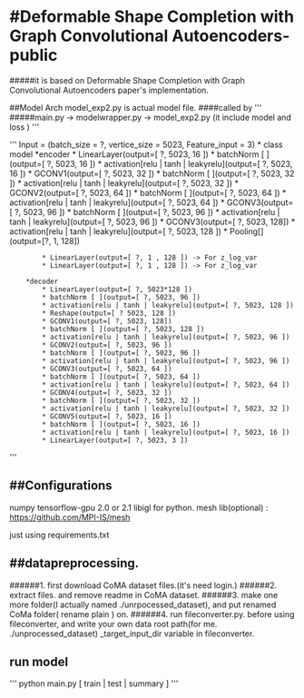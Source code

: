 #Deformable Shape Completion with Graph Convolutional Autoencoders-public
===============================================
#####it is based on Deformable Shape Completion with Graph Convolutional Autoencoders paper's implementation.



##Model Arch
model_exp2.py is actual model file.
####called by 
'''
#####main.py -> modelwrapper.py -> model_exp2.py (it include model and loss )
'''

'''
Input = (batch_size = ?, vertice_size = 5023, Feature_input = 3)
    * class model
        *encoder
            * LinearLayer(output=[ ?, 5023, 16 ])
            * batchNorm [ ](output=[ ?, 5023, 16 ])
            * activation[relu | tanh | leakyrelu](output=[ ?, 5023, 16 ])
            * GCONV1(output=[ ?, 5023, 32 ])
            * batchNorm [ ](output=[ ?, 5023, 32 ])
            * activation[relu | tanh | leakyrelu](output=[ ?, 5023, 32 ])
            * GCONV2(output=[ ?, 5023, 64 ])
            * batchNorm [ ](output=[ ?, 5023, 64 ])
            * activation[relu | tanh | leakyrelu](output=[ ?, 5023, 64 ])
            * GCONV3(output=[ ?, 5023, 96 ])
            * batchNorm [ ](output=[ ?, 5023, 96 ])
            * activation[relu | tanh | leakyrelu](output=[ ?, 5023, 96 ]) 
            * GCONV3(output=[ ?, 5023, 128])
            * activation[relu | tanh | leakyrelu](output=[ ?, 5023, 128 ])
            * Pooling[](output=[?, 1, 128])   

            * LinearLayer(output=[ ?, 1 , 128 ]) -> For z_log_var
            * LinearLayer(output=[ ?, 1 , 128 ]) -> For z_log_var   
        
        *decoder
            * LinearLayer(output=[ ?, 5023*128 ]) 
            * batchNorm [ ](output=[ ?, 5023, 96 ])
            * activation[relu | tanh | leakyrelu](output=[ ?, 5023, 128 ])
            * Reshape(output=[ ? 5023, 128 ])
            * GCONV1(output=[ ?, 5023, 128])
            * batchNorm [ ](output=[ ?, 5023, 128 ])
            * activation[relu | tanh | leakyrelu](output=[ ?, 5023, 96 ])            
            * GCONV2(output=[ ?, 5023, 96 ])
            * batchNorm [ ](output=[ ?, 5023, 96 ])
            * activation[relu | tanh | leakyrelu](output=[ ?, 5023, 96 ])
            * GCONV3(output=[ ?, 5023, 64 ])
            * batchNorm [ ](output=[ ?, 5023, 64 ])
            * activation[relu | tanh | leakyrelu](output=[ ?, 5023, 64 ])                        
            * GCONV4(output=[ ?, 5023, 32 ])
            * batchNorm [ ](output=[ ?, 5023, 32 ])
            * activation[relu | tanh | leakyrelu](output=[ ?, 5023, 32 ]) 
            * GCONV5(output=[ ?, 5023, 16 ])
            * batchNorm [ ](output=[ ?, 5023, 16 ])
            * activation[relu | tanh | leakyrelu](output=[ ?, 5023, 16 ])
            * LinearLayer(output=[ ?, 5023, 3 ])
'''




##Configurations
------------

numpy
tensorflow-gpu 2.0 or 2.1
libigl for python.
mesh lib(optional) : https://github.com/MPI-IS/mesh

just using requirements.txt








##datapreprocessing.
-------------
######1. first download CoMA dataset files.(it's need login.)
######2. extract files. and remove readme in CoMA dataset. 
######3. make one more folder(I actually named ./unrpocessed_dataset), and put renamed CoMa folder( rename plain ) on.
######4. run fileconverter.py. before using fileconverter, and write your own data root path(for me. ./unprocessed_dataset) _target_input_dir variable in fileconverter.

run model
------------
'''
python main.py [ train | test | summary ]
'''




